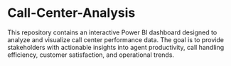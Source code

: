 # Call-Center-Analysis
This repository contains an interactive Power BI dashboard designed to analyze and visualize call center performance data. The goal is to provide stakeholders with actionable insights into agent productivity, call handling efficiency, customer satisfaction, and operational trends.
